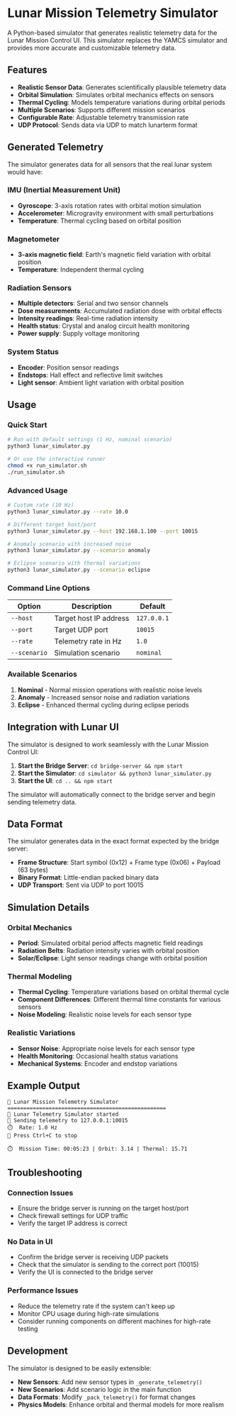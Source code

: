 # Lunar Mission Telemetry Simulator

A Python-based simulator that generates realistic telemetry data for the Lunar Mission Control UI. This simulator replaces the YAMCS simulator and provides more accurate and customizable telemetry data.

## Features

- **Realistic Sensor Data**: Generates scientifically plausible telemetry data
- **Orbital Simulation**: Simulates orbital mechanics effects on sensors
- **Thermal Cycling**: Models temperature variations during orbital periods
- **Multiple Scenarios**: Supports different mission scenarios
- **Configurable Rate**: Adjustable telemetry transmission rate
- **UDP Protocol**: Sends data via UDP to match lunarterm format

## Generated Telemetry

The simulator generates data for all sensors that the real lunar system would have:

### IMU (Inertial Measurement Unit)
- **Gyroscope**: 3-axis rotation rates with orbital motion simulation
- **Accelerometer**: Microgravity environment with small perturbations
- **Temperature**: Thermal cycling based on orbital position

### Magnetometer
- **3-axis magnetic field**: Earth's magnetic field variation with orbital position
- **Temperature**: Independent thermal cycling

### Radiation Sensors
- **Multiple detectors**: Serial and two sensor channels
- **Dose measurements**: Accumulated radiation dose with orbital effects
- **Intensity readings**: Real-time radiation intensity
- **Health status**: Crystal and analog circuit health monitoring
- **Power supply**: Supply voltage monitoring

### System Status
- **Encoder**: Position sensor readings
- **Endstops**: Hall effect and reflective limit switches
- **Light sensor**: Ambient light variation with orbital position

## Usage

### Quick Start

```bash
# Run with default settings (1 Hz, nominal scenario)
python3 lunar_simulator.py

# Or use the interactive runner
chmod +x run_simulator.sh
./run_simulator.sh
```

### Advanced Usage

```bash
# Custom rate (10 Hz)
python3 lunar_simulator.py --rate 10.0

# Different target host/port
python3 lunar_simulator.py --host 192.168.1.100 --port 10015

# Anomaly scenario with increased noise
python3 lunar_simulator.py --scenario anomaly

# Eclipse scenario with thermal variations
python3 lunar_simulator.py --scenario eclipse
```

### Command Line Options

| Option | Description | Default |
|--------|-------------|---------|
| `--host` | Target host IP address | `127.0.0.1` |
| `--port` | Target UDP port | `10015` |
| `--rate` | Telemetry rate in Hz | `1.0` |
| `--scenario` | Simulation scenario | `nominal` |

### Available Scenarios

1. **Nominal** - Normal mission operations with realistic noise levels
2. **Anomaly** - Increased sensor noise and radiation variations
3. **Eclipse** - Enhanced thermal cycling during eclipse periods

## Integration with Lunar UI

The simulator is designed to work seamlessly with the Lunar Mission Control UI:

1. **Start the Bridge Server**: `cd bridge-server && npm start`
2. **Start the Simulator**: `cd simulator && python3 lunar_simulator.py`
3. **Start the UI**: `cd .. && npm start`

The simulator will automatically connect to the bridge server and begin sending telemetry data.

## Data Format

The simulator generates data in the exact format expected by the bridge server:

- **Frame Structure**: Start symbol (0x12) + Frame type (0x06) + Payload (63 bytes)
- **Binary Format**: Little-endian packed binary data
- **UDP Transport**: Sent via UDP to port 10015

## Simulation Details

### Orbital Mechanics
- **Period**: Simulated orbital period affects magnetic field readings
- **Radiation Belts**: Radiation intensity varies with orbital position
- **Solar/Eclipse**: Light sensor readings change with orbital position

### Thermal Modeling
- **Thermal Cycling**: Temperature variations based on orbital thermal cycle
- **Component Differences**: Different thermal time constants for various sensors
- **Noise Modeling**: Realistic noise levels for each sensor type

### Realistic Variations
- **Sensor Noise**: Appropriate noise levels for each sensor type
- **Health Monitoring**: Occasional health status variations
- **Mechanical Systems**: Encoder and endstop variations

## Example Output

```
🌙 Lunar Mission Telemetry Simulator
==================================================
🚀 Lunar Telemetry Simulator started
📡 Sending telemetry to 127.0.0.1:10015
⏱️  Rate: 1.0 Hz
🛑 Press Ctrl+C to stop

⏱️  Mission Time: 00:05:23 | Orbit: 3.14 | Thermal: 15.71
```

## Troubleshooting

### Connection Issues
- Ensure the bridge server is running on the target host/port
- Check firewall settings for UDP traffic
- Verify the target IP address is correct

### No Data in UI
- Confirm the bridge server is receiving UDP packets
- Check that the simulator is sending to the correct port (10015)
- Verify the UI is connected to the bridge server

### Performance Issues
- Reduce the telemetry rate if the system can't keep up
- Monitor CPU usage during high-rate simulations
- Consider running components on different machines for high-rate testing

## Development

The simulator is designed to be easily extensible:

- **New Sensors**: Add new sensor types in `_generate_telemetry()`
- **New Scenarios**: Add scenario logic in the main function
- **Data Formats**: Modify `_pack_telemetry()` for format changes
- **Physics Models**: Enhance orbital and thermal models for more realism 